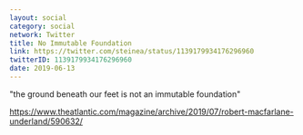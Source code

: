```yaml
---
layout: social
category: social
network: Twitter
title: No Immutable Foundation
link: https://twitter.com/steinea/status/1139179934176296960
twitterID: 1139179934176296960
date: 2019-06-13
---
```


"the ground beneath our feet is not an immutable foundation"

<https://www.theatlantic.com/magazine/archive/2019/07/robert-macfarlane-underland/590632/>
